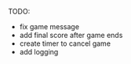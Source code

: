 TODO:

* fix game message
* add final score after game ends
* create timer to cancel game
* add logging
